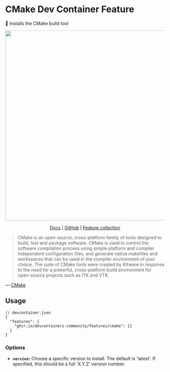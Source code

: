 # CMake Dev Container Feature

🍰 Installs the CMake build tool

<div align="center">

<p>
  <img width="600" src="https://i.imgur.com/hwiPvLS.png" />
</p>

<!-- prettier-ignore -->
[Docs](https://devcontainers.community/features-cmake/)
| [GitHub](https://github.com/devcontainers-community/features-cmake)
| [Feature collection](https://devcontainers.community/features/)

</div>

> CMake is an open-source, cross-platform family of tools designed to build, test and package software. CMake is used to control the software compilation process using simple platform and compiler independent configuration files, and generate native makefiles and workspaces that can be used in the compiler environment of your choice. The suite of CMake tools were created by Kitware in response to the need for a powerful, cross-platform build environment for open-source projects such as ITK and VTK.

&mdash; [CMake](https://cmake.org/)

## Usage

```jsonc
// devcontainer.json
{
  "features": {
    "ghcr.io/devcontainers-community/features/cmake": {}
  }
}
```

### Options

- **`version`:** Choose a specific version to install. The default is 'latest'. If specified, this should be a full 'X.Y.Z' version number.
